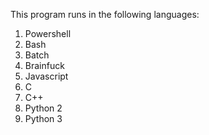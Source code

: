 This program runs in the following languages:
1. Powershell
2. Bash
3. Batch
4. Brainfuck
5. Javascript
6. C
7. C++
8. Python 2 
9. Python 3
